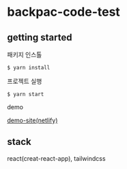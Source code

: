 # backpac-code-test

## getting started

패키지 인스톨

`$ yarn install`

프로젝트 실행

`$ yarn start`

demo

[demo-site(netlify)](https://lively-trifle-99245e.netlify.app/)

## stack

react(creat-react-app), tailwindcss
